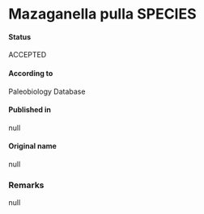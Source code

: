Mazaganella pulla SPECIES
=======

#### Status
ACCEPTED

#### According to
Paleobiology Database

#### Published in
null

#### Original name
null

### Remarks
null
